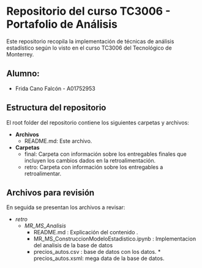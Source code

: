 # Repositorio del curso TC3006 - Portafolio de Análisis
Este repositorio recopila la implementación de técnicas de análisis estadístico según lo visto en el curso TC3006 del Tecnológico de Monterrey.

## Alumno:
  * Frida Cano Falcón - A01752953
 
## Estructura del repositorio
El root folder del repositorio contiene los siguientes carpetas y archivos:

* **Archivos**
  * README.md: Este archivo. 
* **Carpetas**
  * final: Carpeta con información sobre los entregables finales que incluyen los cambios dados en la retroalimentación.
  * retro: Carpeta con información sobre los entregables a retroalimentar.

## Archivos para revisión
En seguida se presentan los archivos a revisar: 
* *retro*
	* *MR_MS_Analisis*
		* README.md : Explicación del contenido .
		* MR_MS_ConstruccionModeloEstadistico.ipynb : Implementacion del analisis de la base de datos
		* precios_autos.csv : base de datos con los datos.
                * precios_autos.xsml: mega data de la base de datos. 
